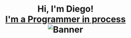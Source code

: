 <h1 align=center>Hi, I'm Diego! <br/><a href="https://github.com/Daggerdiego107"> I'm a Programmer in process</a>

<img align="center" alt="Banner" src="https://drive.google.com/file/d/1UcrjRtDrYka4bjavTBsVyRPucohGgy8J/view"/>
